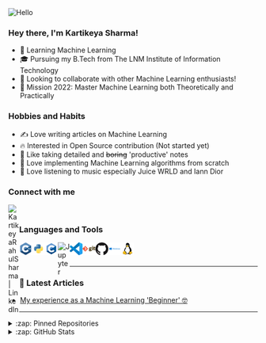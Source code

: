 <img src="https://c.tenor.com/ftqs42Yna-oAAAAj/mochi-mochi-hello-white-mochi-mochi.gif" alt="Hello" width="60" height="60">

### Hey there, I'm Kartikeya Sharma!

- 🌱 Learning Machine Learning
- 🎓 Pursuing my B.Tech from The LNM Institute of Information Technology
- 👯 Looking to collaborate with other Machine Learning enthusiasts!
- 🥅 Mission 2022: Master Machine Learning both Theoretically and Practically

### Hobbies and Habits

- ✍️ Love writing articles on Machine Learning 
- 🔥 Interested in Open Source contribution (Not started yet)
- 📓 Like taking detailed and <s>boring</s> 'productive' notes
- 💪 Love implementing Machine Learning algorithms from scratch 
- 🎵 Love listening to music especially Juice WRLD and Iann Dior


### Connect with me

[<img align="left" alt="KartikeyaRahulSharma | LinkedIn" width="22px" src="https://cdn.jsdelivr.net/npm/simple-icons@v3/icons/linkedin.svg" />][linkedin]

<br />

### Languages and Tools

[<img align="left" alt="C++" width="26px" src="https://raw.githubusercontent.com/github/explore/80688e429a7d4ef2fca1e82350fe8e3517d3494d/topics/cpp/cpp.png" />][linkedin]
[<img align="left" alt="Python" width="26px" src="https://raw.githubusercontent.com/github/explore/80688e429a7d4ef2fca1e82350fe8e3517d3494d/topics/python/python.png" />][linkedin]
[<img align="left" alt="C" width="26px" src="https://raw.githubusercontent.com/github/explore/80688e429a7d4ef2fca1e82350fe8e3517d3494d/topics/c/c.png" />][linkedin]
[<img align="left" alt="Jupyter" width="24px" src="https://user-images.githubusercontent.com/77334373/140648786-f941cdec-9c17-4a6b-a036-bd642d3862aa.png" />][linkedin]
[<img align="left" alt="Visual Studio Code" width="26px" src="https://raw.githubusercontent.com/github/explore/80688e429a7d4ef2fca1e82350fe8e3517d3494d/topics/visual-studio-code/visual-studio-code.png" />][linkedin]
[<img align="left" alt="Git" width="26px" src="https://raw.githubusercontent.com/github/explore/80688e429a7d4ef2fca1e82350fe8e3517d3494d/topics/git/git.png" />][linkedin]
[<img align="left" alt="GitHub" width="26px" src="https://raw.githubusercontent.com/github/explore/78df643247d429f6cc873026c0622819ad797942/topics/github/github.png" />][linkedin]
[<img align="left" alt="Windows" width="26px" src="https://raw.githubusercontent.com/github/explore/80688e429a7d4ef2fca1e82350fe8e3517d3494d/topics/windows/windows.png" />][linkedin]
[<img align="left" alt="Linux" width="26px" src="https://raw.githubusercontent.com/github/explore/80688e429a7d4ef2fca1e82350fe8e3517d3494d/topics/linux/linux.png" />][linkedin]

<br />
<br />

---

### 📕  Latest Articles

<!-- Articles:START -->
- [My experience as a Machine Learning 'Beginner' 🤓](https://www.linkedin.com/feed/update/urn:li:ugcPost:6848983952414294016?updateEntityUrn=urn%3Ali%3Afs_updateV2%3A%28urn%3Ali%3AugcPost%3A6848983952414294016%2CFEED_DETAIL%2CEMPTY%2CDEFAULT%2Cfalse%29)
<!-- Articles:END -->


---

<details>
  <summary>:zap: Pinned Repositories</summary>
  <br />
  
  [![Readme Card](https://github-readme-stats.vercel.app/api/pin/?username=Kartikeya2710&repo=Machine-Learning&show_owner=true)](https://github.com/anuraghazra/github-readme-stats)
  <br />
  
  [![Readme Card](https://github-readme-stats.vercel.app/api/pin/?username=anuraghazra&repo=github-readme-stats&show_owner=true)](https://github.com/anuraghazra/github-readme-stats)
  
</details>




<details>
  <summary>:zap: GitHub Stats</summary>
  <br />
  <img align="left" alt="Kartikeya2710's GitHub Stats" src="https://github-readme-stats.vercel.app/api?username=Kartikeya2710&show_icons=true&hide_border=true" />
  <br />
  
  [![Top Langs](https://github-readme-stats.vercel.app/api/top-langs/?username=Kartikeya2710&layout=compact)](https://github.com/anuraghazra/github-readme-stats)

  
</details>

[linkedin]: https://www.linkedin.com/in/kartikeya-rahul-sharma-3246281bb/
